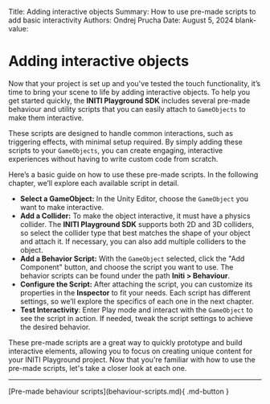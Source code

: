Title:   Adding interactive objects
Summary: How to use pre-made scripts to add basic interactivity
Authors: Ondrej Prucha
Date:    August 5, 2024
blank-value:


# Adding interactive objects

Now that your project is set up and you've tested the touch functionality, it’s time to bring your scene to life by adding interactive objects. To help you get started quickly, the **INITI Playground SDK** includes several pre-made behaviour and utility scripts that you can easily attach to `GameObjects` to make them interactive.

These scripts are designed to handle common interactions, such as triggering effects, with minimal setup required. By simply adding these scripts to your `GameObjects`, you can create engaging, interactive experiences without having to write custom code from scratch.

Here’s a basic guide on how to use these pre-made scripts. In the following chapter, we’ll explore each available script in detail.

- **Select a GameObject:** In the Unity Editor, choose the `GameObject` you want to make interactive.
- **Add a Collider:** To make the object interactive, it must have a physics collider. The **INITI Playground SDK** supports both 2D and 3D colliders, so select the collider type that best matches the shape of your object and attach it. If necessary, you can also add multiple colliders to the object.
- **Add a Behavior Script:** With the `GameObject` selected, click the "Add Component" button, and choose the script you want to use. The behavior scripts can be found under the path **Initi > Behaviour**.
- **Configure the Script:** After attaching the script, you can customize its properties in the **Inspector** to fit your needs. Each script has different settings, so we’ll explore the specifics of each one in the next chapter.
- **Test Interactivity**: Enter Play mode and interact with the `GameObject` to see the script in action. If needed, tweak the script settings to achieve the desired behavior.

These pre-made scripts are a great way to quickly prototype and build interactive elements, allowing you to focus on creating unique content for your INITI Playground project. Now that you're familiar with how to use the pre-made scripts, let's take a closer look at each one.

----


<div class="center" markdown>
[Pre-made behaviour scripts](behaviour-scripts.md){ .md-button }
</div>

<br />